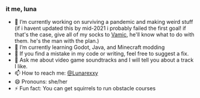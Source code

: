 ### it me, luna

- 🔭 I’m currently working on surviving a pandemic and making weird stuff (if i havent updated this by mid-2021 i probably failed the first goal! if that's the case, give all of my socks to [Vamic](https://github.com/Vamic), he'll know what to do with them. he's the man with the plan.)
- 🌱 I’m currently learning Godot, Java, and Minecraft modding
- 🤔 If you find a mistake in my code or writing, feel free to suggest a fix.
- 💬 Ask me about video game soundtracks and I will tell you about a track I like.
- 📫 How to reach me: [@Lunarexxy](https://twitter.com/Lunarexxy)
- 😄 Pronouns: she/her
- ⚡ Fun fact: You can get squirrels to run obstacle courses
